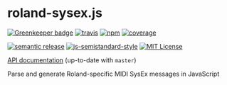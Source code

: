# roland-sysex.js

[![Greenkeeper badge](https://badges.greenkeeper.io/motiz88/roland-sysex.js.svg)](https://greenkeeper.io/)
[![travis][travis-image]][travis-url]
[![npm][npm-image]][npm-url]
[![coverage][coverage-image]][coverage-url]

[![semantic release][semantic-release-image]][semantic-release-url]
[![js-semistandard-style][semistandard-image]][semistandard-url]
[![MIT License][license-image]][license-url]

[API documentation][doc-url] (up-to-date with `master`)

Parse and generate Roland-specific MIDI SysEx messages in JavaScript

[travis-image]: https://img.shields.io/travis/motiz88/roland-sysex.js.svg?style=flat-square
[travis-url]: https://travis-ci.org/motiz88/roland-sysex.js
[npm-image]: https://img.shields.io/npm/v/roland-sysex.js.svg?style=flat-square
[npm-url]: https://npmjs.org/package/roland-sysex.js
[semantic-release-image]: https://img.shields.io/badge/%20%20%F0%9F%93%A6%F0%9F%9A%80-semantic--release-e10079.svg?style=flat-square
[semantic-release-url]: https://github.com/semantic-release/semantic-release
[license-image]: http://img.shields.io/badge/license-MIT-brightgreen.svg?style=flat-square
[license-url]: http://motiz88.mit-license.org/
[semistandard-image]: https://img.shields.io/badge/code%20style-semistandard-brightgreen.svg?style=flat-square
[semistandard-url]: https://github.com/Flet/semistandard
[coverage-image]: https://img.shields.io/coveralls/motiz88/roland-sysex.js.svg?style=flat-square
[coverage-url]: https://coveralls.io/github/motiz88/roland-sysex.js?branch=master
[doc-url]: http://motiz88.github.io/roland-sysex.js/
